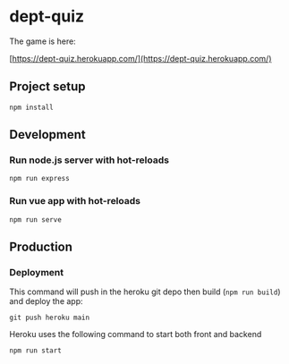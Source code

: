 # dept-quiz

The game is here:

[https://dept-quiz.herokuapp.com/](https://dept-quiz.herokuapp.com/)

## Project setup
```
npm install
```

## Development

### Run node.js server with hot-reloads
```
npm run express
```

### Run vue app with hot-reloads
```
npm run serve
```

## Production

### Deployment
This command will push in the heroku git depo then build (`npm run build`) and deploy the app:
```
git push heroku main
```

Heroku uses the following command to start both front and backend
```
npm run start
```
